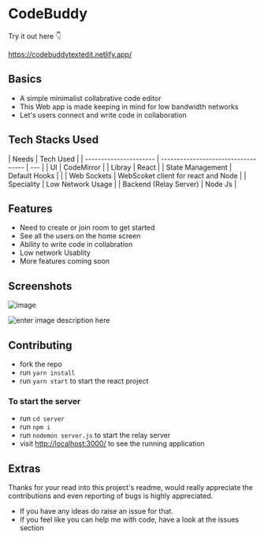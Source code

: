 # CodeBuddy

Try it out here 👇

https://codebuddytextedit.netlify.app/

## Basics

- A simple minimalist collabrative code editor
- This Web app is made keeping in mind for low bandwidth networks
- Let's users connect and write code in collaboration

## Tech Stacks Used

| Needs                  | Tech Used                           |
| ---------------------- | ----------------------------------- | --- |
| UI                     | CodeMirror                          |
| Libray                 | React                               |
| State Management       | Default Hooks                       |     |
| Web Sockets            | WebScoket client for react and Node |
| Speciality             | Low Network Usage                   |
| Backend (Relay Server) | Node Js                             |

## Features

- Need to create or join room to get started
- See all the users on the home screen
- Ability to write code in collabration
- Low network Usablity
- More features coming soon

## Screenshots

![image](https://user-images.githubusercontent.com/57723319/199150779-9094c33e-8035-4417-bfeb-e1e3f1ec8194.png)

![enter image description here](https://user-images.githubusercontent.com/33085535/198697707-489bfb21-5ce9-4e1a-9010-0e5ffd19df75.png)

## Contributing

- fork the repo
- run `yarn install`
- run `yarn start` to start the react project

### To start the server

- run `cd server`
- run `npm i`
- run `nodemon server.js` to start the relay server
- visit [http://localhost:3000/](http://localhost:3000/) to see the running application

## Extras

Thanks for your read into this project's readme, would really appreciate the contributions and even reporting of bugs is highly appreciated.

- If you have any ideas do raise an issue for that.
- If you feel like you can help me with code, have a look at the issues section
